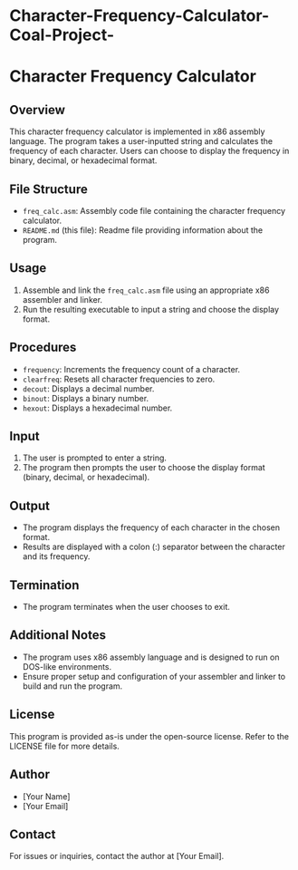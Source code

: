 # Character-Frequency-Calculator-Coal-Project-
# Character Frequency Calculator

## Overview

This character frequency calculator is implemented in x86 assembly language. The program takes a user-inputted string and calculates the frequency of each character. Users can choose to display the frequency in binary, decimal, or hexadecimal format.

## File Structure

- `freq_calc.asm`: Assembly code file containing the character frequency calculator.
- `README.md` (this file): Readme file providing information about the program.

## Usage

1. Assemble and link the `freq_calc.asm` file using an appropriate x86 assembler and linker.
2. Run the resulting executable to input a string and choose the display format.

## Procedures

- `frequency`: Increments the frequency count of a character.
- `clearfreq`: Resets all character frequencies to zero.
- `decout`: Displays a decimal number.
- `binout`: Displays a binary number.
- `hexout`: Displays a hexadecimal number.

## Input

1. The user is prompted to enter a string.
2. The program then prompts the user to choose the display format (binary, decimal, or hexadecimal).

## Output

- The program displays the frequency of each character in the chosen format.
- Results are displayed with a colon (:) separator between the character and its frequency.

## Termination

- The program terminates when the user chooses to exit.

## Additional Notes

- The program uses x86 assembly language and is designed to run on DOS-like environments.
- Ensure proper setup and configuration of your assembler and linker to build and run the program.

## License

This program is provided as-is under the open-source license. Refer to the LICENSE file for more details.

## Author

- [Your Name]
- [Your Email]

## Contact

For issues or inquiries, contact the author at [Your Email].
